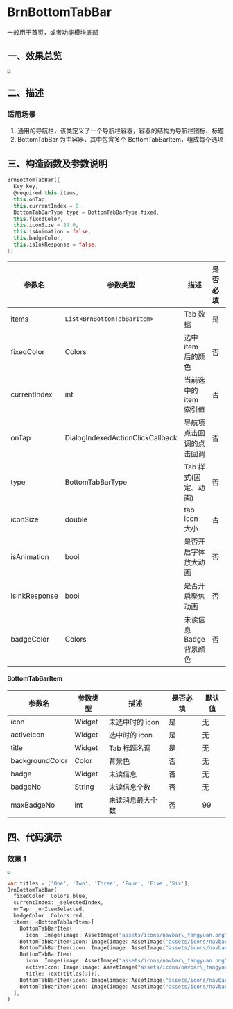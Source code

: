 # BrnBottomTabBar

一般用于首页，或者功能模块底部

## 一、效果总览

<img src="./img/BrnBottomTabBar.png" style="zoom:50%;" />

## 二、描述

### 适用场景

1. 通用的导航栏，该类定义了一个导航栏容器，容器的结构为导航栏图标、标题
2. BottomTabBar 为主容器，其中包含多个 BottomTabBarItem，组成每个选项

## 三、构造函数及参数说明

```dart
BrnBottomTabBar({
  Key key,
  @required this.items,
  this.onTap,
  this.currentIndex = 0,
  BottomTabBarType type = BottomTabBarType.fixed,
  this.fixedColor,
  this.iconSize = 24.0,
  this.isAnimation = false,
  this.badgeColor,
  this.isInkResponse = false,
})
```

| **参数名**    | **参数类型**                     | **描述**                 | **是否必填** | **默认值**             |
| ------------- | -------------------------------- | ------------------------ | ------------ | ---------------------- |
| items         | `List<BrnBottomTabBarItem>`      | Tab 数据                 | 是           | 无                     |
| fixedColor    | Colors                           | 选中 item 后的颜色       | 否           | 无                     |
| currentIndex  | int                              | 当前选中的 item 索引值   | 否           | 无 alert               |
| onTap         | DialogIndexedActionClickCallback | 导航项点击回调的点击回调 | 否           | 无                     |
| type          | BottomTabBarType                 | Tab 样式(固定、动画)     | 否           | BottomTabBarType.fixed |
| iconSize      | double                           | tab icon 大小            | 否           | 24                     |
| isAnimation   | bool                             | 是否开启字体放大动画     | 否           | false                  |
| isInkResponse | bool                             | 是否开启聚焦动画         | 否           | false                  |
| badgeColor    | Colors                           | 未读信息 Badge 背景颜色  | 否           | Colors.Red             |

#### BottomTabBarItem

| **参数名**      | **参数类型** | **描述**         | **是否必填** | **默认值** |
| --------------- | ------------ | ---------------- | ------------ | ---------- |
| icon            | Widget       | 未选中时的 icon  | 是           | 无         |
| activeIcon      | Widget       | 选中时的 icon    | 是           | 无         |
| title           | Widget       | Tab 标题名调     | 是           | 无         |
| backgroundColor | Color        | 背景色           | 否           | 无         |
| badge           | Widget       | 未读信息         | 否           | 无         |
| badgeNo         | String       | 未读信息个数     | 否           | 无         |
| maxBadgeNo      | int          | 未读消息最大个数 | 否           | 99         |

## 四、代码演示

### 效果 1

<img src="./img/BrnBottomTabBar.png" style="zoom:50%;" />

```dart
var titles = ['One', 'Two', 'Three', 'Four', 'Five','Six'];
BrnBottomTabBar(
  fixedColor: Colors.blue,
  currentIndex: _selectedIndex,
  onTap: _onItemSelected,
  badgeColor: Colors.red,
  items: <BottomTabBarItem>[
    BottomTabBarItem(
      icon: Image(image: AssetImage("assets/icons/navbar\_fangyuan.png")),activeIcon: Image(image: AssetImage("assets/icons/navbar\_fangyuan.png")), title: Text(titles[0])),
    BottomTabBarItem(icon: Image(image: AssetImage("assets/icons/navbar\_fangyuan.png")), title: Text(titles[1])),
    BottomTabBarItem(icon: Image(image: AssetImage("assets/icons/navbar\_fangyuan.png")), title: Text(titles[2])),
    BottomTabBarItem(
      icon: Image(image: AssetImage("assets/icons/navbar\_fangyuan.png")),
      activeIcon: Image(image: AssetImage("assets/icons/navbar\_fangyuan.png")),
      title: Text(titles[3])),
    BottomTabBarItem(icon: Image(image: AssetImage("assets/icons/navbar\_fangyuan.png")), title: Text(titles[4])),
    BottomTabBarItem(icon: Image(image: AssetImage("assets/icons/navbar\_fangyuan.png")), title: Text(titles[5])),
  ],
)
```
